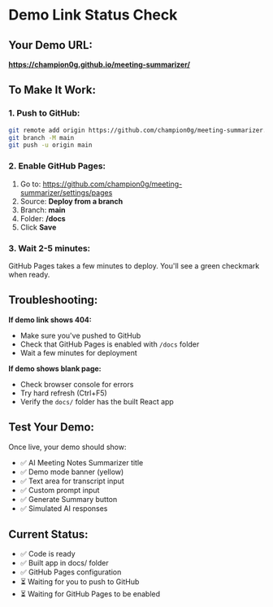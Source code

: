 # Demo Link Status Check

## Your Demo URL:
**https://champion0g.github.io/meeting-summarizer/**

## To Make It Work:

### 1. Push to GitHub:
```bash
git remote add origin https://github.com/champion0g/meeting-summarizer.git
git branch -M main
git push -u origin main
```

### 2. Enable GitHub Pages:
1. Go to: https://github.com/champion0g/meeting-summarizer/settings/pages
2. Source: **Deploy from a branch**
3. Branch: **main**
4. Folder: **/docs**
5. Click **Save**

### 3. Wait 2-5 minutes:
GitHub Pages takes a few minutes to deploy. You'll see a green checkmark when ready.

## Troubleshooting:

**If demo link shows 404:**
- Make sure you've pushed to GitHub
- Check that GitHub Pages is enabled with `/docs` folder
- Wait a few minutes for deployment

**If demo shows blank page:**
- Check browser console for errors
- Try hard refresh (Ctrl+F5)
- Verify the `docs/` folder has the built React app

## Test Your Demo:
Once live, your demo should show:
- ✅ AI Meeting Notes Summarizer title
- ✅ Demo mode banner (yellow)
- ✅ Text area for transcript input
- ✅ Custom prompt input
- ✅ Generate Summary button
- ✅ Simulated AI responses

## Current Status:
- ✅ Code is ready
- ✅ Built app in docs/ folder
- ✅ GitHub Pages configuration
- ⏳ Waiting for you to push to GitHub
- ⏳ Waiting for GitHub Pages to be enabled